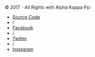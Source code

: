 <footer>
  <div class="container">
    <div class="row">
      <div class="col-md-6">
        <p>© 2017 - All Rights with Alpha Kappa Psi</p>
      </div>
      <div class="col-md-6">
        <ul class="bottom_ul">
          <li><a href="https://github.com/Ymsimei/ChiZeta" target="_blank">Source Code</a></li>
          <li>/</li>
          <li><a href="https://www.facebook.com/akpsinjit" target="_blank">Facebook</a></li>
          <li>/</li>
          <li><a href="https://twitter.com/AKPsiNJIT" target="_blank">Twitter</a></li>
          <li>/</li>
          <li><a href="https://www.instagram.com/njit_akpsi" target="_blank">Instagram</a></li>
        </ul>
      </div>
    </div>
  </div>
</footer>
<script src="https://code.jquery.com/jquery-3.2.1.slim.min.js" integrity="sha384-KJ3o2DKtIkvYIK3UENzmM7KCkRr/rE9/Qpg6aAZGJwFDMVNA/GpGFF93hXpG5KkN" crossorigin="anonymous"></script>
<script src="https://cdnjs.cloudflare.com/ajax/libs/popper.js/1.12.3/umd/popper.min.js" integrity="sha384-vFJXuSJphROIrBnz7yo7oB41mKfc8JzQZiCq4NCceLEaO4IHwicKwpJf9c9IpFgh" crossorigin="anonymous"></script>
<script src="https://maxcdn.bootstrapcdn.com/bootstrap/4.0.0-beta.2/js/bootstrap.min.js" integrity="sha384-alpBpkh1PFOepccYVYDB4do5UnbKysX5WZXm3XxPqe5iKTfUKjNkCk9SaVuEZflJ" crossorigin="anonymous"></script>
